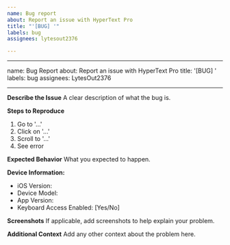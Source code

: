 ```yaml
---
name: Bug report
about: Report an issue with HyperText Pro
title: "'[BUG] '"
labels: bug
assignees: lytesout2376

---
```


---
name: Bug Report
about: Report an issue with HyperText Pro
title: '[BUG] '
labels: bug
assignees: LytesOut2376

---

**Describe the Issue**
A clear description of what the bug is.

**Steps to Reproduce**
1. Go to '...'
2. Click on '...'
3. Scroll to '...'
4. See error

**Expected Behavior**
What you expected to happen.

**Device Information:**
- iOS Version:
- Device Model:
- App Version:
- Keyboard Access Enabled: [Yes/No]

**Screenshots**
If applicable, add screenshots to help explain your problem.

**Additional Context**
Add any other context about the problem here.
